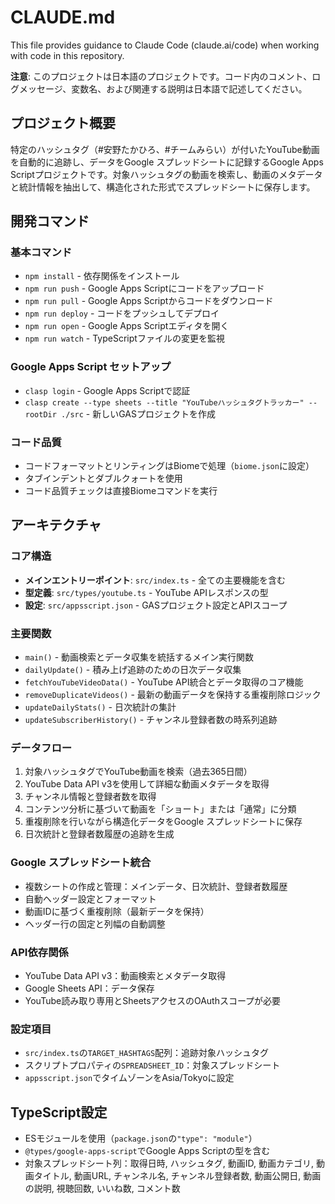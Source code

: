 # CLAUDE.md

This file provides guidance to Claude Code (claude.ai/code) when working with code in this repository.

**注意**: このプロジェクトは日本語のプロジェクトです。コード内のコメント、ログメッセージ、変数名、および関連する説明は日本語で記述してください。

## プロジェクト概要

特定のハッシュタグ（#安野たかひろ、#チームみらい）が付いたYouTube動画を自動的に追跡し、データをGoogle スプレッドシートに記録するGoogle Apps Scriptプロジェクトです。対象ハッシュタグの動画を検索し、動画のメタデータと統計情報を抽出して、構造化された形式でスプレッドシートに保存します。

## 開発コマンド

### 基本コマンド
- `npm install` - 依存関係をインストール
- `npm run push` - Google Apps Scriptにコードをアップロード
- `npm run pull` - Google Apps Scriptからコードをダウンロード
- `npm run deploy` - コードをプッシュしてデプロイ
- `npm run open` - Google Apps Scriptエディタを開く
- `npm run watch` - TypeScriptファイルの変更を監視

### Google Apps Script セットアップ
- `clasp login` - Google Apps Scriptで認証
- `clasp create --type sheets --title "YouTubeハッシュタグトラッカー" --rootDir ./src` - 新しいGASプロジェクトを作成

### コード品質
- コードフォーマットとリンティングはBiomeで処理（`biome.json`に設定）
- タブインデントとダブルクォートを使用
- コード品質チェックは直接Biomeコマンドを実行

## アーキテクチャ

### コア構造
- **メインエントリーポイント**: `src/index.ts` - 全ての主要機能を含む
- **型定義**: `src/types/youtube.ts` - YouTube APIレスポンスの型
- **設定**: `src/appsscript.json` - GASプロジェクト設定とAPIスコープ

### 主要関数
- `main()` - 動画検索とデータ収集を統括するメイン実行関数
- `dailyUpdate()` - 積み上げ追跡のための日次データ収集
- `fetchYouTubeVideoData()` - YouTube API統合とデータ取得のコア機能
- `removeDuplicateVideos()` - 最新の動画データを保持する重複削除ロジック
- `updateDailyStats()` - 日次統計の集計
- `updateSubscriberHistory()` - チャンネル登録者数の時系列追跡

### データフロー
1. 対象ハッシュタグでYouTube動画を検索（過去365日間）
2. YouTube Data API v3を使用して詳細な動画メタデータを取得
3. チャンネル情報と登録者数を取得
4. コンテンツ分析に基づいて動画を「ショート」または「通常」に分類
5. 重複削除を行いながら構造化データをGoogle スプレッドシートに保存
6. 日次統計と登録者数履歴の追跡を生成

### Google スプレッドシート統合
- 複数シートの作成と管理：メインデータ、日次統計、登録者数履歴
- 自動ヘッダー設定とフォーマット
- 動画IDに基づく重複削除（最新データを保持）
- ヘッダー行の固定と列幅の自動調整

### API依存関係
- YouTube Data API v3：動画検索とメタデータ取得
- Google Sheets API：データ保存
- YouTube読み取り専用とSheetsアクセスのOAuthスコープが必要

### 設定項目
- `src/index.ts`の`TARGET_HASHTAGS`配列：追跡対象ハッシュタグ
- スクリプトプロパティの`SPREADSHEET_ID`：対象スプレッドシート
- `appsscript.json`でタイムゾーンをAsia/Tokyoに設定

## TypeScript設定

- ESモジュールを使用（`package.json`の`"type": "module"`）
- `@types/google-apps-script`でGoogle Apps Scriptの型を含む
- 対象スプレッドシート列：取得日時, ハッシュタグ, 動画ID, 動画カテゴリ, 動画タイトル, 動画URL, チャンネル名, チャンネル登録者数, 動画公開日, 動画の説明, 視聴回数, いいね数, コメント数